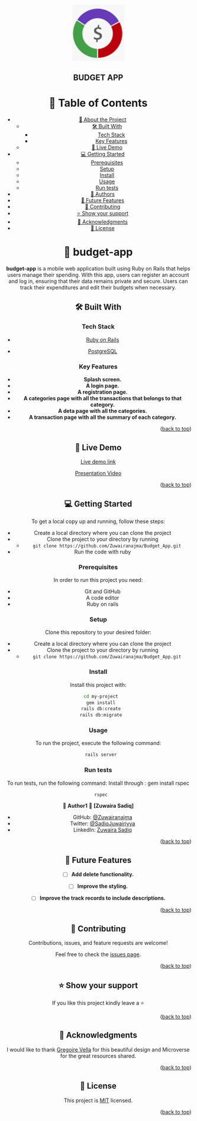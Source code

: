 
<a name="readme-top"></a>
<div align="center">
  <img src="budget_app.png" alt="budget app logo" width="140"  height="auto" />
  <br/>
 <h2><b>BUDGET APP</b></h2>
 
# 📗 Table of Contents

- [📖 About the Project](#about-project)
  - [🛠 Built With ](#-built-with-)
    - [Tech Stack ](#tech-stack-)
    - [Key Features ](#key-features-)
  - [🚀 Live Demo](#live-demo)
- [💻 Getting Started ](#-getting-started-)
  - [Prerequisites](#prerequisites)
  - [Setup](#setup)
  - [Install](#install)
  - [Usage](#usage)
  - [Run tests](#run-tests)
- [👥 Authors ](#-authors-)
- [🔭 Future Features ](#-future-features-)
- [🤝 Contributing ](#-contributing-)
- [⭐️ Show your support ](#️-show-your-support-)
- [🙏 Acknowledgments ](#-acknowledgments-)
- [📝 License ](#-license-)

<!-- PROJECT DESCRIPTION -->

# 📖 budget-app  <a name="about-project"></a>

**budget-app** is a mobile web application built using Ruby on Rails that helps users manage their spending. With this app, users can register an account and log in, ensuring that their data remains private and secure. Users can track their expenditures and edit their budgets when necessary.

## 🛠 Built With <a name="built-with"></a>

### Tech Stack <a name="tech-stack"></a>

  <ul>
    <li><a href="https://guides.rubyonrails.org/getting_started.html">Ruby on Rails</a></li>
  </ul>

  <ul>
    <li><a href="https://www.postgresql.org/">PostgreSQL</a></li>
  </ul>

<!-- Features -->

### Key Features <a name="key-features"></a>

- **Splash screen.**
- **A login page.**
- **A registration page.**
- **A categories page with all the transactions that belongs to that category.**
- **A deta page with all the categories.**
- **A transaction page with all the summary of each category.**


<p align="right">(<a href="#readme-top">back to top</a>)</p>

<!-- LIVE DEMO -->

## 🚀 Live Demo <a name="live-demo"></a>
[Live demo link](https://budgetapp-nxul.onrender.com/)

[Presentation Video](https://www.loom.com/share/d74e2b661b724474b00db232a84a5a22?sid=009e6acf-0993-413d-8e35-bfd6876164cc)

<p align="right">(<a href="#readme-top">back to top</a>)</p>


## 💻 Getting Started <a name="getting-started"></a>

To get a local copy up and running, follow these steps:
- Create a local directory where you can clone the project
- Clone the project to your directory by running
  - `git clone https://github.com/Zuwairanajma/Budget_App.git`
- Run the code with ruby

### Prerequisites

In order to run this project you need:

- Git and GitHub
- A code editor
- Ruby on rails

### Setup

Clone this repository to your desired folder:

- Create a local directory where you can clone the project
- Clone the project to your directory by running
  - `git clone https://github.com/Zuwairanajma/Budget_App.git`

### Install

Install this project with:

```sh
  cd my-project
  gem install
  rails db:create
  rails db:migrate
```

### Usage

To run the project, execute the following command:

```sh
  rails server
```

### Run tests

To run tests, run the following command: Install through : gem install rspec

```sh
  rspec
```


👤 **Author1**
 👤 **[Zuwaira Sadiq]**

- GitHub: [@Zuwairanajma](https://github.com/Zuwairanajma)
- Twitter: [@SadiqJuwairiyya](https://twitter.com/SadiqJuwairiyya)
- LinkedIn: [Zuwaira Sadiq](https://www.linkedin.com/in/zuwaira-sadiq-566b891b0?)


<p align="right">(<a href="#readme-top">back to top</a>)</p>

<!-- FUTURE FEATURES -->

## 🔭 Future Features <a name="future-features"></a>

- [ ] **Add delete functionality.**
- [ ] **Improve the styling.**
- [ ] **Improve the track records to include descriptions.**


<p align="right">(<a href="#readme-top">back to top</a>)</p>

<!-- CONTRIBUTING -->

## 🤝 Contributing <a name="contributing"></a>

Contributions, issues, and feature requests are welcome!

Feel free to check the [issues page](https://github.com/Zuwairanajma/Budget_App/issues).

<p align="right">(<a href="#readme-top">back to top</a>)</p>

<!-- SUPPORT -->

## ⭐️ Show your support <a name="support"></a>

If you like this project kindly leave a ⭐

<p align="right">(<a href="#readme-top">back to top</a>)</p>


## 🙏 Acknowledgments <a name="acknowledgements"></a>

I would like to thank [Gregoire Vella](https://www.behance.net/gregoirevella)  for this beautiful design and Microverse for the great resources shared.
<p align="right">(<a href="#readme-top">back to top</a>)</p>

<!-- LICENSE -->

## 📝 License <a name="license"></a>

This project is [MIT](./LICENSE) licensed.

<p align="right">(<a href="#readme-top">back to top</a>)</p>
